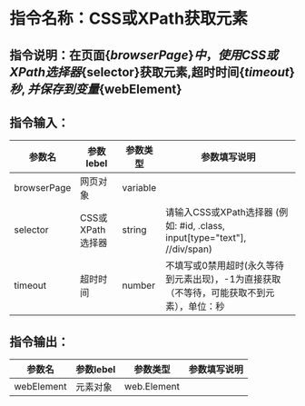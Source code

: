 # 指令名称：CSS或XPath获取元素
## 指令说明：在页面$\{browserPage\}中，使用CSS或XPath选择器$\{selector\}获取元素,超时时间$\{timeout\}秒,并保存到变量$\{webElement\}
## 指令输入：

 | 参数名 | 参数lebel | 参数类型 | 参数填写说明 | 
 | ------------- | ------------- | ------------- | ------------- |
 | browserPage | 网页对象 | variable |  |
 | selector | CSS或XPath选择器 | string | 请输入CSS或XPath选择器 \(例如: \#id, .class, input\[type="text"\], //div/span\) |
 | timeout | 超时时间 | number | 不填写或0禁用超时\(永久等待到元素出现\)，\-1为直接获取（不等待，可能获取不到元素），单位：秒 |


## 指令输出：

 | 参数名 | 参数lebel | 参数类型 | 参数填写说明 | 
 | ------------- | ------------- | ------------- | ------------- |
 | webElement | 元素对象 | web.Element |  |

	